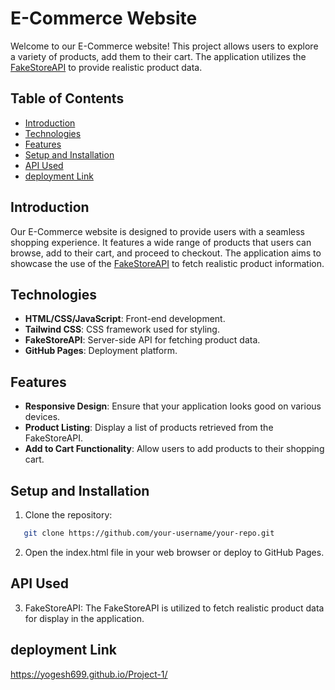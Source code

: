 # E-Commerce Website

Welcome to our E-Commerce website! This project allows users to explore a variety of products, add them to their cart. The application utilizes the [FakeStoreAPI](https://fakestoreapi.com/) to provide realistic product data.

## Table of Contents

- [Introduction](#introduction)
- [Technologies](#technologies)
- [Features](#features)
- [Setup and Installation](#setup-and-installation)
- [API Used](#api-used)
- [deployment Link](#Deployemnet-Link)

## Introduction

Our E-Commerce website is designed to provide users with a seamless shopping experience. It features a wide range of products that users can browse, add to their cart, and proceed to checkout. The application aims to showcase the use of the [FakeStoreAPI](https://fakestoreapi.com/) to fetch realistic product information.

## Technologies

- **HTML/CSS/JavaScript**: Front-end development.
- **Tailwind CSS**: CSS framework used for styling.
- **FakeStoreAPI**: Server-side API for fetching product data.
- **GitHub Pages**: Deployment platform.

## Features

- **Responsive Design**: Ensure that your application looks good on various devices.
- **Product Listing**: Display a list of products retrieved from the FakeStoreAPI.
- **Add to Cart Functionality**: Allow users to add products to their shopping cart.

## Setup and Installation

1. Clone the repository:

```bash
   git clone https://github.com/your-username/your-repo.git
```

2. Open the index.html file in your web browser or deploy to GitHub Pages.

## API Used
3. FakeStoreAPI: The FakeStoreAPI is utilized to fetch realistic product data for display in the application.

## deployment Link

https://yogesh699.github.io/Project-1/
